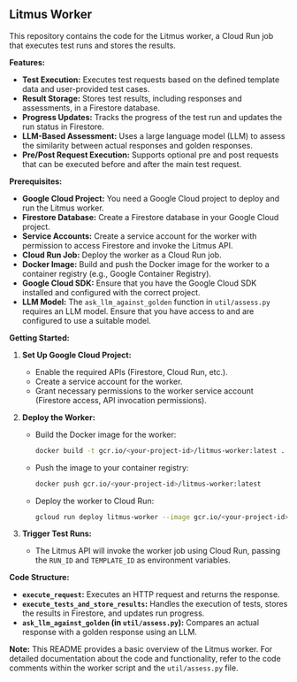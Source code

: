 ## Litmus Worker

This repository contains the code for the Litmus worker, a Cloud Run job that executes test runs and stores the results.

**Features:**

- **Test Execution:** Executes test requests based on the defined template data and user-provided test cases.
- **Result Storage:** Stores test results, including responses and assessments, in a Firestore database.
- **Progress Updates:** Tracks the progress of the test run and updates the run status in Firestore.
- **LLM-Based Assessment:** Uses a large language model (LLM) to assess the similarity between actual responses and golden responses.
- **Pre/Post Request Execution:** Supports optional pre and post requests that can be executed before and after the main test request.

**Prerequisites:**

- **Google Cloud Project:** You need a Google Cloud project to deploy and run the Litmus worker.
- **Firestore Database:**  Create a Firestore database in your Google Cloud project.
- **Service Accounts:** Create a service account for the worker with permission to access Firestore and invoke the Litmus API.
- **Cloud Run Job:** Deploy the worker as a Cloud Run job.
- **Docker Image:** Build and push the Docker image for the worker to a container registry (e.g., Google Container Registry).
- **Google Cloud SDK:** Ensure that you have the Google Cloud SDK installed and configured with the correct project.
- **LLM Model:** The `ask_llm_against_golden` function in `util/assess.py` requires an LLM model. Ensure that you have access to and are configured to use a suitable model.

**Getting Started:**

1. **Set Up Google Cloud Project:**
   - Enable the required APIs (Firestore, Cloud Run, etc.).
   - Create a service account for the worker.
   - Grant necessary permissions to the worker service account (Firestore access, API invocation permissions).

2. **Deploy the Worker:**
   - Build the Docker image for the worker:
     ```bash
     docker build -t gcr.io/<your-project-id>/litmus-worker:latest .
     ```
   - Push the image to your container registry:
     ```bash
     docker push gcr.io/<your-project-id>/litmus-worker:latest
     ```
   - Deploy the worker to Cloud Run:
     ```bash
     gcloud run deploy litmus-worker --image gcr.io/<your-project-id>/litmus-worker:latest --region <your-gcp-region>
     ```

3. **Trigger Test Runs:**
   - The Litmus API will invoke the worker job using Cloud Run, passing the `RUN_ID` and `TEMPLATE_ID` as environment variables.

**Code Structure:**

- **`execute_request`:**  Executes an HTTP request and returns the response.
- **`execute_tests_and_store_results`:**  Handles the execution of tests, stores the results in Firestore, and updates run progress.
- **`ask_llm_against_golden` (in `util/assess.py`):** Compares an actual response with a golden response using an LLM.

**Note:**  This README provides a basic overview of the Litmus worker. For detailed documentation about the code and functionality, refer to the code comments within the worker script and the `util/assess.py` file.

